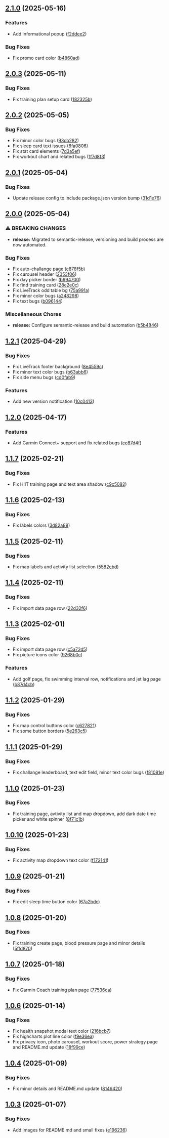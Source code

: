 ## [2.1.0](https://github.com/kpulka247/dark-connect/compare/v2.0.3...v2.1.0) (2025-05-16)

### Features

* Add informational popup ([f2ddee2](https://github.com/kpulka247/dark-connect/commit/f2ddee22a717c873df07e358da1e6479c3ffed03))

### Bug Fixes

* Fix promo card color ([b4860ad](https://github.com/kpulka247/dark-connect/commit/b4860ad52faf59d53a2ac94aa6e75673283f344d))

## [2.0.3](https://github.com/kpulka247/dark-connect/compare/v2.0.2...v2.0.3) (2025-05-11)

### Bug Fixes

* Fix training plan setup card ([182325b](https://github.com/kpulka247/dark-connect/commit/182325be63dd8a4876f9acf78c9026b835e92090))

## [2.0.2](https://github.com/kpulka247/dark-connect/compare/v2.0.1...v2.0.2) (2025-05-05)

### Bug Fixes

* Fix minor color bugs ([93cb282](https://github.com/kpulka247/dark-connect/commit/93cb28295019775d8b279d20362b19119fdde6af))
* Fix sleep card text issues ([6fa0806](https://github.com/kpulka247/dark-connect/commit/6fa0806b2f3fb50eb8c47deb2265c58d5a82f045))
* Fix stat card elements ([7d3a5ef](https://github.com/kpulka247/dark-connect/commit/7d3a5efc90d58ddc9924ef5326c77b66d444a565))
* Fix workout chart and related bugs ([1f7d8f3](https://github.com/kpulka247/dark-connect/commit/1f7d8f3488abc72cba55a84a5dccbbb2b3e1f01e))

## [2.0.1](https://github.com/kpulka247/dark-connect/compare/v2.0.0...v2.0.1) (2025-05-04)

### Bug Fixes

* Update release config to include package.json version bump ([31d1e76](https://github.com/kpulka247/dark-connect/commit/31d1e760f9a33cc7ca4ecb1121eddad8dc81ac1f))

## [2.0.0](https://github.com/kpulka247/dark-connect/compare/v1.2.1...v2.0.0) (2025-05-04)

### ⚠ BREAKING CHANGES

* **release:** Migrated to semantic-release, versioning and build process are now automated.

### Bug Fixes

* Fix auto-challange page ([c878f5b](https://github.com/kpulka247/dark-connect/commit/c878f5b3c93b8f5170a76aa2609499095a2a917d))
* Fix carousel header ([2353f06](https://github.com/kpulka247/dark-connect/commit/2353f06d4ca12b37a6845783c9873bd6b3b0027b))
* Fix day picker border ([b994700](https://github.com/kpulka247/dark-connect/commit/b99470009489096bb63a0dc31894a26200f8509a))
* Fix find training card ([28e2e0c](https://github.com/kpulka247/dark-connect/commit/28e2e0cee11ad9099138acba2808a11d9ee77a5a))
* Fix LiveTrack odd table bg ([75a991a](https://github.com/kpulka247/dark-connect/commit/75a991a08d32a2dbbc85a8fac7fef99cdded102d))
* Fix minor color bugs ([a248298](https://github.com/kpulka247/dark-connect/commit/a248298ca43dc458841066232bb043b3899100e9))
* Fix text bugs ([b096144](https://github.com/kpulka247/dark-connect/commit/b096144418b2590339c480fd16d480ae7f74683b))

### Miscellaneous Chores

* **release:** Configure semantic-release and build automation ([b5b4846](https://github.com/kpulka247/dark-connect/commit/b5b4846f371de0c9009f753c3b4e3b14431835e1))

## [1.2.1](https://github.com/kpulka247/dark-connect/compare/v1.2.0...v1.2.1) (2025-04-29)


### Bug Fixes

* Fix LiveTrack footer background ([8e4559c](https://github.com/kpulka247/dark-connect/commit/8e4559c5506da7300a4a8385d34ac3810dd6313d))
* Fix minor text color bugs ([b63abb6](https://github.com/kpulka247/dark-connect/commit/b63abb6289905933840ba9b2390e48a9f86662c0))
* Fix side menu bugs ([cd0fab9](https://github.com/kpulka247/dark-connect/commit/cd0fab9a6688ead9be179223803bdb2eea95358d))


### Features

* Add new version notification ([10c0413](https://github.com/kpulka247/dark-connect/commit/10c0413349b0213edeb744d281402348f795cc1a))



## [1.2.0](https://github.com/kpulka247/dark-connect/compare/v1.1.7...v1.2.0) (2025-04-17)


### Features

* Add Garmin Connect+ support and fix related bugs ([ce87d4f](https://github.com/kpulka247/dark-connect/commit/ce87d4f1380194427ea52cfbe0cc015f463dabf9))



## [1.1.7](https://github.com/kpulka247/dark-connect/compare/v1.1.6...v1.1.7) (2025-02-21)


### Bug Fixes

* Fix HIIT training page and text area shadow ([c9c5082](https://github.com/kpulka247/dark-connect/commit/c9c50821deaa071f8123cbcf569912b8f2d3646f))



## [1.1.6](https://github.com/kpulka247/dark-connect/compare/v1.1.5...v1.1.6) (2025-02-13)


### Bug Fixes

* Fix labels colors ([3d82a88](https://github.com/kpulka247/dark-connect/commit/3d82a88abad22ab550a838bd64204c66e95ce576))



## [1.1.5](https://github.com/kpulka247/dark-connect/compare/v1.1.4...v1.1.5) (2025-02-11)


### Bug Fixes

* Fix map labels and activity list selection ([5582ebd](https://github.com/kpulka247/dark-connect/commit/5582ebd22d9e4dc3958980aa4fc1d128900a99a4))



## [1.1.4](https://github.com/kpulka247/dark-connect/compare/v1.1.3...v1.1.4) (2025-02-11)


### Bug Fixes

* Fix import data page row ([22d32f6](https://github.com/kpulka247/dark-connect/commit/22d32f64c29e8d106e332773eb84475ba290a9e3))



## [1.1.3](https://github.com/kpulka247/dark-connect/compare/v1.1.2...v1.1.3) (2025-02-01)


### Bug Fixes

* Fix import data page row ([c5a72d5](https://github.com/kpulka247/dark-connect/commit/c5a72d597b01d14a0e8640bc9fcacbea31904330))
* Fix picture icons color ([9268b0c](https://github.com/kpulka247/dark-connect/commit/9268b0ce342b815454f9133685fae24f9f5f7f72))


### Features

* Add golf page, fix swimming interval row, notifications and jet lag page ([b87d4cb](https://github.com/kpulka247/dark-connect/commit/b87d4cb60f0dd6f55202daadaf0a021175d056dd))



## [1.1.2](https://github.com/kpulka247/dark-connect/compare/v1.1.1...v1.1.2) (2025-01-29)


### Bug Fixes

* Fix map control buttons color ([c627821](https://github.com/kpulka247/dark-connect/commit/c62782128e28943d8b232aa8e03a8390cffb7a1b))
* Fix some button borders ([5e263c5](https://github.com/kpulka247/dark-connect/commit/5e263c5cf48f3dcf970ec7c24e7d6b5f8efd0891))



## [1.1.1](https://github.com/kpulka247/dark-connect/compare/v1.1.0...v1.1.1) (2025-01-29)


### Bug Fixes

* Fix challange leaderboard, text edit field, minor text color bugs ([f81081e](https://github.com/kpulka247/dark-connect/commit/f81081e32e88e6fa9b06521dbe829ace0d456259))



## [1.1.0](https://github.com/kpulka247/dark-connect/compare/v1.0.10...v1.1.0) (2025-01-23)


### Bug Fixes

* Fix training page, avtivity list and map dropdown, add dark date time picker and white spinner ([8f71c1b](https://github.com/kpulka247/dark-connect/commit/8f71c1bf47fd1a3f9c86c8dcfb00ddbce79dc8ce))



## [1.0.10](https://github.com/kpulka247/dark-connect/compare/v1.0.9...v1.0.10) (2025-01-23)


### Bug Fixes

* Fix activity map dropdown text color ([f172141](https://github.com/kpulka247/dark-connect/commit/f1721410610d25bef99472b00d143e8a7530c5d3))



## [1.0.9](https://github.com/kpulka247/dark-connect/compare/v1.0.8...v1.0.9) (2025-01-21)


### Bug Fixes

* Fix edit sleep time button color ([67a2bdc](https://github.com/kpulka247/dark-connect/commit/67a2bdc65576c5acbf652730faf6abbab935616a))



## [1.0.8](https://github.com/kpulka247/dark-connect/compare/v1.0.7...v1.0.8) (2025-01-20)


### Bug Fixes

* Fix training create page, blood pressure page and minor details ([5ffd870](https://github.com/kpulka247/dark-connect/commit/5ffd870e789d9ee3ed7a87e84e1bda94febe0133))



## [1.0.7](https://github.com/kpulka247/dark-connect/compare/v1.0.6...v1.0.7) (2025-01-18)


### Bug Fixes

* Fix Garmin Coach training plan page ([77536ca](https://github.com/kpulka247/dark-connect/commit/77536ca0dd1d45ba5b6b023b3dc0a0b3803856ea))



## [1.0.6](https://github.com/kpulka247/dark-connect/compare/v1.0.4...v1.0.6) (2025-01-14)


### Bug Fixes

* Fix health snapshot modal text color ([216bcb7](https://github.com/kpulka247/dark-connect/commit/216bcb777d2c1042b98f04a4a3f3dc696dfd8195))
* Fix highcharts plot line color ([f9e36ea](https://github.com/kpulka247/dark-connect/commit/f9e36ea97301725885fd57b469a9ded0c9b1aa51))
* Fix privacy icon, photo carousel, workout score, power strategy page and README.md update ([18f99ce](https://github.com/kpulka247/dark-connect/commit/18f99cefbb38dd1e33976da309345e122a572158))



## [1.0.4](https://github.com/kpulka247/dark-connect/compare/v1.0.3...v1.0.4) (2025-01-09)


### Bug Fixes

* Fix minor details and README.md update ([8146420](https://github.com/kpulka247/dark-connect/commit/81464209d30ebe5c2d4169534f92cedd8138a321))



## [1.0.3](https://github.com/kpulka247/dark-connect/compare/e196236302399b65aeef399ba0c303324a81fb6c...v1.0.3) (2025-01-07)


### Bug Fixes

* Add images for README.md and small fixes ([e196236](https://github.com/kpulka247/dark-connect/commit/e196236302399b65aeef399ba0c303324a81fb6c))
